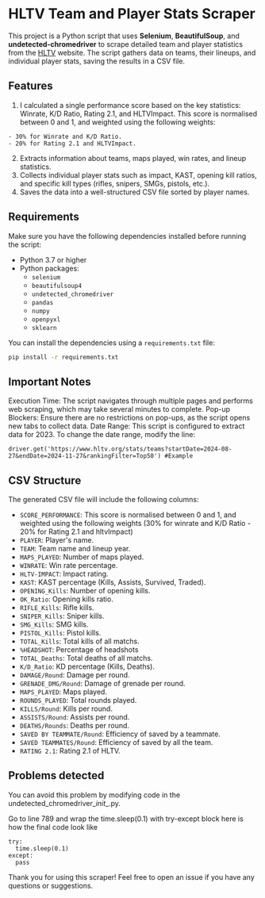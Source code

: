 # HLTV Team and Player Stats Scraper

This project is a Python script that uses **Selenium**, **BeautifulSoup**, and **undetected-chromedriver** to scrape detailed team and player statistics from the [HLTV](https://www.hltv.org) website. The script gathers data on teams, their lineups, and individual player stats, saving the results in a CSV file.

## Features
1. I calculated a single performance score based on the key statistics: Winrate, K/D Ratio, Rating 2.1, and HLTVImpact. This score is normalised between 0 and 1, and weighted using the following weights:
```
- 30% for Winrate and K/D Ratio.
- 20% for Rating 2.1 and HLTVImpact.
```
2. Extracts information about teams, maps played, win rates, and lineup statistics.
3. Collects individual player stats such as impact, KAST, opening kill ratios, and specific kill types (rifles, snipers, SMGs, pistols, etc.).
4. Saves the data into a well-structured CSV file sorted by player names.

## Requirements

Make sure you have the following dependencies installed before running the script:

- Python 3.7 or higher
- Python packages:
  - `selenium`
  - `beautifulsoup4`
  - `undetected_chromedriver`
  - `pandas`
  - `numpy`
  - `openpyxl`
  - `sklearn`

You can install the dependencies using a `requirements.txt` file:
```bash
pip install -r requirements.txt
```

## Important Notes
Execution Time: The script navigates through multiple pages and performs web scraping, which may take several minutes to complete.
Pop-up Blockers: Ensure there are no restrictions on pop-ups, as the script opens new tabs to collect data.
Date Range: This script is configured to extract data for 2023. To change the date range, modify the line:
```
driver.get('https://www.hltv.org/stats/teams?startDate=2024-08-27&endDate=2024-11-27&rankingFilter=Top50') #Example
```

## CSV Structure
The generated CSV file will include the following columns:

- `SCORE_PERFORMANCE`: This score is normalised between 0 and 1, and weighted using the following weights (30% for winrate and K/D Ratio - 20% for Rating 2.1 and hltvImpact)
- `PLAYER`: Player's name.
- `TEAM`: Team name and lineup year.
- `MAPS_PLAYED`: Number of maps played.
- `WINRATE`: Win rate percentage.
- `HLTV-IMPACT`: Impact rating.
- `KAST`: KAST percentage (Kills, Assists, Survived, Traded).
- `OPENING_Kills`: Number of opening kills.
- `OK_Ratio`: Opening kills ratio.
- `RIFLE_Kills`: Rifle kills.
- `SNIPER_Kills`: Sniper kills.
- `SMG_Kills`: SMG kills.
- `PISTOL_Kills`: Pistol kills.
- `TOTAL_Kills`: Total kills of all matchs.
- `%HEADSHOT`: Percentage of headshots
- `TOTAL_Deaths`: Total deaths of all matchs.
- `K/D_Ratio`: KD percentage (Kills, Deaths).
- `DAMAGE/Round`: Damage per round.
- `GRENADE_DMG/Round`: Damage of grenade per round.
- `MAPS_PLAYED`: Maps played.
- `ROUNDS_PLAYED`: Total rounds played.
- `KILLS/Round`: Kills per round.
- `ASSISTS/Round`: Assists per round.
- `DEATHS/Rounds`: Deaths per round.
- `SAVED BY TEAMMATE/Round`: Efficiency of saved by a teammate.
- `SAVED TEAMMATES/Round`: Efficiency of saved by all the team.
- `RATING 2.1`: Rating 2.1 of HLTV.

## Problems detected
You can avoid this problem by modifying code in the undetected_chromedriver\__init__.py.

Go to line 789 and wrap the time.sleep(0.1) with try-except block here is how the final code look like
```
try:
  time.sleep(0.1)
except:
  pass
```

Thank you for using this scraper! Feel free to open an issue if you have any questions or suggestions.
